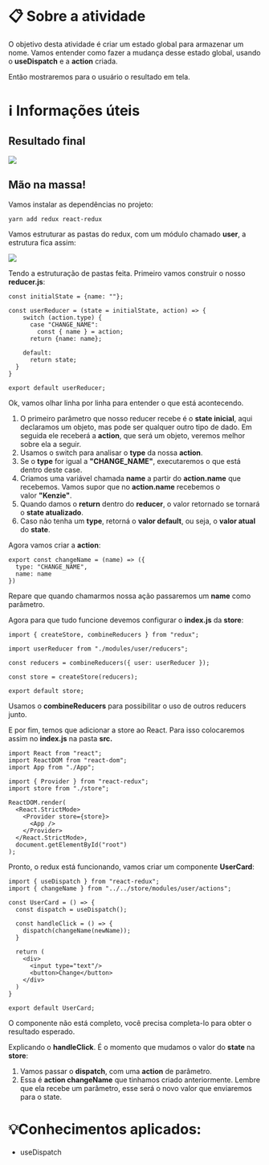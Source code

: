 # 📋 Sobre a atividade

O objetivo desta atividade é criar um estado global para armazenar um nome. Vamos entender como fazer a mudança desse estado global, usando o **useDispatch** e a **action** criada.

Então mostraremos para o usuário o resultado em tela.

# ℹ️ Informações úteis

## Resultado final

![](https://media2.giphy.com/media/toOt2Ik7Y7rhc2xP7h/giphy.gif?cid=790b76115846dd34878a3b24035b948581d184cb0916416b&rid=giphy.gif&ct=g)

## Mão na massa!

Vamos instalar as dependências no projeto:

    yarn add redux react-redux

Vamos estruturar as pastas do redux, com um módulo chamado **user**, a estrutura fica assim:

![](https://i.ibb.co/T4StMv3/Captura-de-tela-de-2021-07-19-13-19-36.png)

Tendo a estruturação de pastas feita. Primeiro vamos construir o nosso **reducer.js**:

    const initialState = {name: ""};

    const userReducer = (state = initialState, action) => {
    	switch (action.type) {
    	  case "CHANGE_NAME":
    	    const { name } = action;
          return {name: name};

        default:
          return state;
      }
    }

    export default userReducer;

Ok, vamos olhar linha por linha para entender o que está acontecendo.

1.  O primeiro parâmetro que nosso reducer recebe é o **state inicial**, aqui declaramos um objeto, mas pode ser qualquer outro tipo de dado. Em seguida ele receberá a **action**, que será um objeto, veremos melhor sobre ela a seguir.
2.  Usamos o switch para analisar o **type** da nossa **action**.
3.  Se o **type** for igual a **"CHANGE_NAME"**, executaremos o que está dentro deste case.
4.  Criamos uma variável chamada **name** a partir do **action.name** que recebemos. Vamos supor que no **action.name** recebemos o valor **"Kenzie"**.
5.  Quando damos o **return** dentro do **reducer**, o valor retornado se tornará o **state atualizado**.
6.  Caso não tenha um **type**, retorná o **valor default**, ou seja, o **valor atual** do **state**.

Agora vamos criar a **action**:

    export const changeName = (name) => ({
      type: "CHANGE_NAME",
      name: name
    })

Repare que quando chamarmos nossa ação passaremos um **name** como parâmetro.

Agora para que tudo funcione devemos configurar o **index.js** da **store**:

    import { createStore, combineReducers } from "redux";

    import userReducer from "./modules/user/reducers";

    const reducers = combineReducers({ user: userReducer });

    const store = createStore(reducers);

    export default store;

Usamos o **combineReducers** para possibilitar o uso de outros reducers junto.

E por fim, temos que adicionar a store ao React. Para isso colocaremos assim no **index.js** na pasta **src.**

    import React from "react";
    import ReactDOM from "react-dom";
    import App from "./App";

    import { Provider } from "react-redux";
    import store from "./store";

    ReactDOM.render(
      <React.StrictMode>
        <Provider store={store}>
          <App />
        </Provider>
      </React.StrictMode>,
      document.getElementById("root")
    );

Pronto, o redux está funcionando, vamos criar um componente **UserCard**:

    import { useDispatch } from "react-redux";
    import { changeName } from "../../store/modules/user/actions";

    const UserCard = () => {
      const dispatch = useDispatch();

      const handleClick = () => {
        dispatch(changeName(newName));
      }

      return (
        <div>
          <input type="text"/>
          <button>Change</button>
        </div>
      )
    }

    export default UserCard;

O componente não está completo, você precisa completa-lo para obter o resultado esperado.

Explicando o **handleClick**. É o momento que mudamos o valor do **state** na **store**:

1.  Vamos passar o **dispatch**, com uma **action** de parâmetro.
2.  Essa é **action changeName** que tinhamos criado anteriormente. Lembre que ela recebe um parâmetro, esse será o novo valor que enviaremos para o state.

# 💡Conhecimentos aplicados:

*   useDispatch
